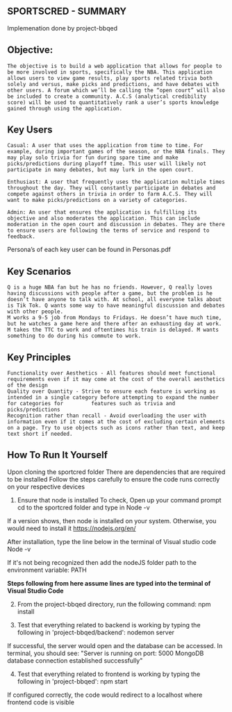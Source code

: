 ## SPORTSCRED - SUMMARY
Implemenation done by project-bbqed


## Objective:
    The objective is to build a web application that allows for people to be more involved in sports, specifically the NBA. This application allows users to view game results, play sports related trivia both solely and versus, make picks and predictions, and have debates with other users. A forum which we’ll be calling the “open court” will also be included to create a community. A.C.S (analytical credibility score) will be used to quantitatively rank a user’s sports knowledge gained through using the application.

## Key Users

    Casual: A user that uses the application from time to time. For example, during important games of the season, or the NBA finals. They may play solo trivia for fun during spare time and make picks/predictions during playoff time. This user will likely not participate in many debates, but may lurk in the open court.

    Enthusiast: A user that frequently uses the application multiple times throughout the day. They will constantly participate in debates and compete against others in trivia in order to farm A.C.S. They will want to make picks/predictions on a variety of categories.

    Admin: An user that ensures the application is fulfilling its objective and also moderates the application. This can include moderation in the open court and discussion in debates. They are there to ensure users are following the terms of service and respond to feedback.

Persona’s of each key user can be found in Personas.pdf

## Key Scenarios

    Q is a huge NBA fan but he has no friends. However, Q really loves having discussions with people after a game, but the problem is he doesn’t have anyone to talk with. At school, all everyone talks about is Tik Tok. Q wants some way to have meaningful discussion and debates with other people.
    M works a 9-5 job from Mondays to Fridays. He doesn’t have much time, but he watches a game here and there after an exhausting day at work. M takes the TTC to work and oftentimes his train is delayed. M wants something to do during his commute to work.

## Key Principles

    Functionality over Aesthetics - All features should meet functional requirements even if it may come at the cost of the overall aesthetics of the design
    Quality over Quantity - Strive to ensure each feature is working as intended in a single category before attempting to expand the number for categories for         features such as trivia and picks/predictions
    Recognition rather than recall - Avoid overloading the user with information even if it comes at the cost of excluding certain elements on a page. Try to use objects such as icons rather than text, and keep text short if needed.


## How To Run It Yourself

Upon cloning the sportcred folder
There are dependencies that are required to be installed
Follow the steps carefully to ensure the code runs correctly on your respective devices

1. Ensure that node is installed
To check,
Open up your command prompt
cd to the sportcred folder and type in
     Node -v

If a version shows, then node is installed on your system. Otherwise, you would need to install it 
https://nodejs.org/en/

After installation, type the line below in the terminal of Visual studio code
     Node -v 

If it's not being recognized then add the nodeJS folder path to the environment variable: PATH

**Steps following from here assume lines are typed into the terminal of Visual Studio Code**

2. From the project-bbqed directory, run the following command:
     npm install

3. Test that everything related to backend is working by typing the following in 'project-bbqed/backend':
     nodemon server
     
If successful, the server would open and the database can be accessed. 
In terminal, you should see:
     "Server is running on port: 5000
      MongoDB database connection established successfully"

4. Test that everything related to frontend is working by typing the following in 'project-bbqed':
     npm start 
     
If configured correctly, the code would redirect to a localhost where frontend code is visible

